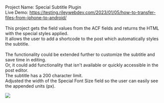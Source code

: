 Project Name: Special Subtitle Plugin<br>
Live Demo: https://testing.rileywebdev.com/2023/01/05/how-to-transfer-files-from-iphone-to-android/ <br><br>
This project gets the field values from the ACF fields and returns the HTML with the special styles applied. <br>
It allows the user to add a shortcode to the post which automatically styles the subtitle. <br>
<br>
The functionality could be extended further to customize the subtitle and save time in editing.<br>
Or, it could add functionality that isn't available or quickly accessible in the post editor. <br>
The subtitle has a 200 character limit. <br>
Adjusted the width of the Special Font Size field so the user can easily see the appended units (px).

<img src="https://ibb.co/fkj4w3v"/>
